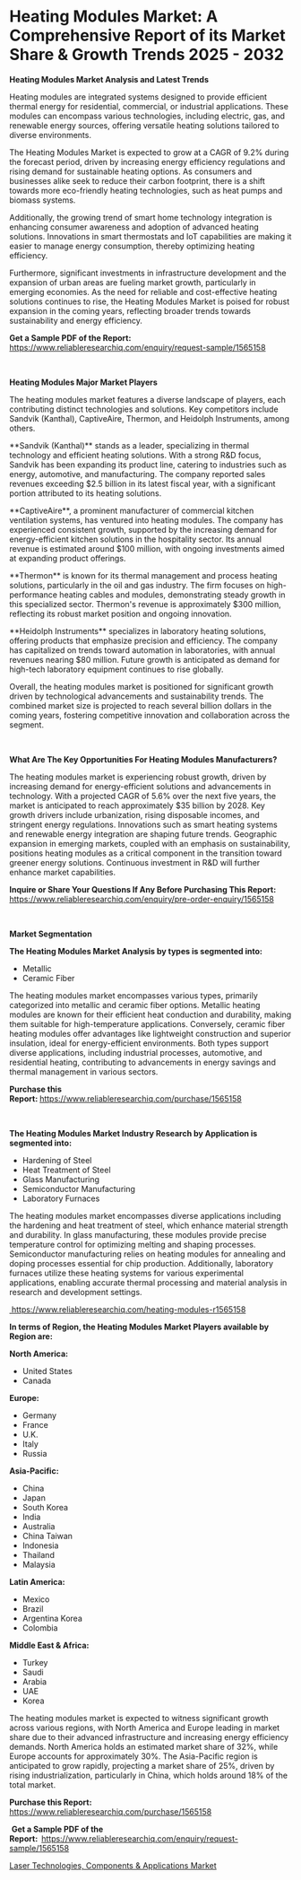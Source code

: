 <p><h1>Heating Modules Market: A Comprehensive Report of its Market Share & Growth Trends 2025 - 2032</h1></p><p><strong>Heating Modules Market Analysis and Latest Trends</strong></p>
<p><p>Heating modules are integrated systems designed to provide efficient thermal energy for residential, commercial, or industrial applications. These modules can encompass various technologies, including electric, gas, and renewable energy sources, offering versatile heating solutions tailored to diverse environments.</p><p>The Heating Modules Market is expected to grow at a CAGR of 9.2% during the forecast period, driven by increasing energy efficiency regulations and rising demand for sustainable heating options. As consumers and businesses alike seek to reduce their carbon footprint, there is a shift towards more eco-friendly heating technologies, such as heat pumps and biomass systems.</p><p>Additionally, the growing trend of smart home technology integration is enhancing consumer awareness and adoption of advanced heating solutions. Innovations in smart thermostats and IoT capabilities are making it easier to manage energy consumption, thereby optimizing heating efficiency. </p><p>Furthermore, significant investments in infrastructure development and the expansion of urban areas are fueling market growth, particularly in emerging economies. As the need for reliable and cost-effective heating solutions continues to rise, the Heating Modules Market is poised for robust expansion in the coming years, reflecting broader trends towards sustainability and energy efficiency.</p></p>
<p><strong>Get a Sample PDF of the Report:&nbsp;</strong> <a href="https://www.reliableresearchiq.com/enquiry/request-sample/1565158?utm_campaign=1119&utm_medium=2&utm_source=Github&utm_content=ia&utm_term=16022025&utm_id=heating-modules">https://www.reliableresearchiq.com/enquiry/request-sample/1565158</a></p>
<p>&nbsp;</p>
<p><strong>Heating Modules Major Market Players</strong></p>
<p><p>The heating modules market features a diverse landscape of players, each contributing distinct technologies and solutions. Key competitors include Sandvik (Kanthal), CaptiveAire, Thermon, and Heidolph Instruments, among others.</p><p>**Sandvik (Kanthal)** stands as a leader, specializing in thermal technology and efficient heating solutions. With a strong R&D focus, Sandvik has been expanding its product line, catering to industries such as energy, automotive, and manufacturing. The company reported sales revenues exceeding $2.5 billion in its latest fiscal year, with a significant portion attributed to its heating solutions.</p><p>**CaptiveAire**, a prominent manufacturer of commercial kitchen ventilation systems, has ventured into heating modules. The company has experienced consistent growth, supported by the increasing demand for energy-efficient kitchen solutions in the hospitality sector. Its annual revenue is estimated around $100 million, with ongoing investments aimed at expanding product offerings.</p><p>**Thermon** is known for its thermal management and process heating solutions, particularly in the oil and gas industry. The firm focuses on high-performance heating cables and modules, demonstrating steady growth in this specialized sector. Thermon's revenue is approximately $300 million, reflecting its robust market position and ongoing innovation.</p><p>**Heidolph Instruments** specializes in laboratory heating solutions, offering products that emphasize precision and efficiency. The company has capitalized on trends toward automation in laboratories, with annual revenues nearing $80 million. Future growth is anticipated as demand for high-tech laboratory equipment continues to rise globally.</p><p>Overall, the heating modules market is positioned for significant growth driven by technological advancements and sustainability trends. The combined market size is projected to reach several billion dollars in the coming years, fostering competitive innovation and collaboration across the segment.</p></p>
<p>&nbsp;</p>
<p><strong>What Are The Key Opportunities For Heating Modules Manufacturers?</strong></p>
<p><p>The heating modules market is experiencing robust growth, driven by increasing demand for energy-efficient solutions and advancements in technology. With a projected CAGR of 5.6% over the next five years, the market is anticipated to reach approximately $35 billion by 2028. Key growth drivers include urbanization, rising disposable incomes, and stringent energy regulations. Innovations such as smart heating systems and renewable energy integration are shaping future trends. Geographic expansion in emerging markets, coupled with an emphasis on sustainability, positions heating modules as a critical component in the transition toward greener energy solutions. Continuous investment in R&D will further enhance market capabilities.</p></p>
<p><strong>Inquire or Share Your Questions If Any Before Purchasing This Report:</strong> <a href="https://www.reliableresearchiq.com/enquiry/pre-order-enquiry/1565158?utm_campaign=1119&utm_medium=2&utm_source=Github&utm_content=ia&utm_term=16022025&utm_id=heating-modules">https://www.reliableresearchiq.com/enquiry/pre-order-enquiry/1565158</a></p>
<p>&nbsp;</p>
<p><strong>Market Segmentation</strong></p>
<p><strong>The Heating Modules Market Analysis by types is segmented into:</strong></p>
<p><ul><li>Metallic</li><li>Ceramic Fiber</li></ul></p>
<p><p>The heating modules market encompasses various types, primarily categorized into metallic and ceramic fiber options. Metallic heating modules are known for their efficient heat conduction and durability, making them suitable for high-temperature applications. Conversely, ceramic fiber heating modules offer advantages like lightweight construction and superior insulation, ideal for energy-efficient environments. Both types support diverse applications, including industrial processes, automotive, and residential heating, contributing to advancements in energy savings and thermal management in various sectors.</p></p>
<p><strong>Purchase this Report:&nbsp;</strong><a href="https://www.reliableresearchiq.com/purchase/1565158?utm_campaign=1119&utm_medium=2&utm_source=Github&utm_content=ia&utm_term=16022025&utm_id=heating-modules">https://www.reliableresearchiq.com/purchase/1565158</a></p>
<p>&nbsp;</p>
<p><strong>The Heating Modules Market Industry Research by Application is segmented into:</strong></p>
<p><ul><li>Hardening of Steel</li><li>Heat Treatment of Steel</li><li>Glass Manufacturing</li><li>Semiconductor Manufacturing</li><li>Laboratory Furnaces</li></ul></p>
<p><p>The heating modules market encompasses diverse applications including the hardening and heat treatment of steel, which enhance material strength and durability. In glass manufacturing, these modules provide precise temperature control for optimizing melting and shaping processes. Semiconductor manufacturing relies on heating modules for annealing and doping processes essential for chip production. Additionally, laboratory furnaces utilize these heating systems for various experimental applications, enabling accurate thermal processing and material analysis in research and development settings.</p></p>
<p><a href="https://www.reliableresearchiq.com/heating-modules-r1565158?utm_campaign=1119&utm_medium=2&utm_source=Github&utm_content=ia&utm_term=16022025&utm_id=heating-modules">&nbsp;https://www.reliableresearchiq.com/heating-modules-r1565158</a></p>
<p><strong>In terms of Region, the Heating Modules Market Players available by Region are:</strong></p>
<p>
    <p> <strong> North America: </strong>
        <ul>
            <li>United States</li>
            <li>Canada</li>
        </ul>
        </p> 
    <p> <strong> Europe: </strong>
        <ul>
            <li>Germany</li>
            <li>France</li>
            <li>U.K.</li>
            <li>Italy</li>
            <li>Russia</li>
        </ul>
        </p> 
    <p> <strong> Asia-Pacific: </strong>
        <ul>
            <li>China</li>
            <li>Japan</li>
            <li>South Korea</li>
            <li>India</li>
            <li>Australia</li>
            <li>China Taiwan</li>
            <li>Indonesia</li>
            <li>Thailand</li>
            <li>Malaysia</li>
        </ul>
        </p> 
    <p> <strong> Latin America: </strong>
        <ul>
            <li>Mexico</li>
            <li>Brazil</li>
            <li>Argentina Korea</li>
            <li>Colombia</li>
        </ul>
        </p> 
    <p> <strong> Middle East & Africa: </strong>
        <ul>
            <li>Turkey</li>
            <li>Saudi</li>
            <li>Arabia</li>
            <li>UAE</li>
            <li>Korea</li>
        </ul>
    </p>
    </p>
<p><p>The heating modules market is expected to witness significant growth across various regions, with North America and Europe leading in market share due to their advanced infrastructure and increasing energy efficiency demands. North America holds an estimated market share of 32%, while Europe accounts for approximately 30%. The Asia-Pacific region is anticipated to grow rapidly, projecting a market share of 25%, driven by rising industrialization, particularly in China, which holds around 18% of the total market.</p></p>
<p><strong>Purchase this Report: </strong><a href="https://www.reliableresearchiq.com/purchase/1565158?utm_campaign=1119&utm_medium=2&utm_source=Github&utm_content=ia&utm_term=16022025&utm_id=heating-modules">https://www.reliableresearchiq.com/purchase/1565158</a></p>
<p>&nbsp;<strong>Get a Sample PDF of the Report:&nbsp;&nbsp;</strong><a href="https://www.reliableresearchiq.com/enquiry/request-sample/1565158?utm_campaign=1119&utm_medium=2&utm_source=Github&utm_content=ia&utm_term=16022025&utm_id=heating-modules">https://www.reliableresearchiq.com/enquiry/request-sample/1565158</a></p>
<p><strong></strong></p>
<p><p><a href="https://github.com/seibttullyjh/Market-Research-Report-List-1/blob/main/laser-technologies-components-applications-market.md?utm_campaign=1119&utm_medium=2&utm_source=Github&utm_content=ia&utm_term=16022025&utm_id=heating-modules">Laser Technologies, Components & Applications Market</a></p></p>